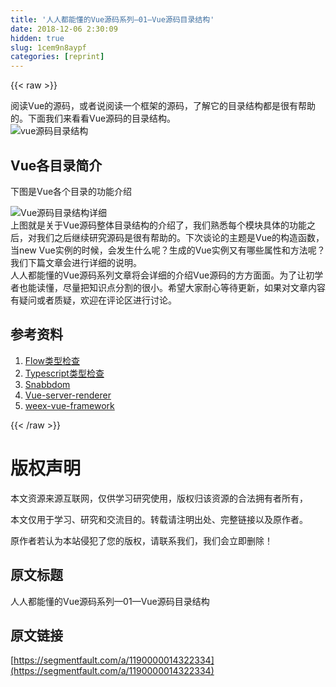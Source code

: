 ```yaml
---
title: '人人都能懂的Vue源码系列—01—Vue源码目录结构' 
date: 2018-12-06 2:30:09
hidden: true
slug: 1cem9n8aypf
categories: [reprint]
---
```


{{< raw >}}

                    
<p>阅读Vue的源码，或者说阅读一个框架的源码，了解它的目录结构都是很有帮助的。下面我们来看看Vue源码的目录结构。<br><span class="img-wrap"><img data-src="/img/bV8fLS?w=598&amp;h=654" src="https://static.alili.tech/img/bV8fLS?w=598&amp;h=654" alt="vue源码目录结构" title="vue源码目录结构" style="cursor: pointer; display: inline;"></span></p>
<h2 id="articleHeader0">Vue各目录简介</h2>
<p>下图是Vue各个目录的功能介绍</p>
<p><span class="img-wrap"><img data-src="/img/bV9ss5?w=1117&amp;h=1333" src="https://static.alili.tech/img/bV9ss5?w=1117&amp;h=1333" alt="Vue源码目录结构详细" title="Vue源码目录结构详细" style="cursor: pointer; display: inline;"></span><br>上图就是关于Vue源码整体目录结构的介绍了，我们熟悉每个模块具体的功能之后，对我们之后继续研究源码是很有帮助的。下次谈论的主题是Vue的构造函数，当new Vue实例的时候，会发生什么呢？生成的Vue实例又有哪些属性和方法呢？我们下篇文章会进行详细的说明。<br>人人都能懂的Vue源码系列文章将会详细的介绍Vue源码的方方面面。为了让初学者也能读懂，尽量把知识点分割的很小。希望大家耐心等待更新，如果对文章内容有疑问或者质疑，欢迎在评论区进行讨论。</p>
<h2 id="articleHeader1">参考资料</h2>
<ol>
<li><a href="https://zhenyong.github.io/flowtype/docs/declarations.html#_" rel="nofollow noreferrer" target="_blank">Flow类型检查</a></li>
<li><a href="https://www.tslang.cn/docs/handbook/declaration-files/by-example.html" rel="nofollow noreferrer" target="_blank">Typescript类型检查</a></li>
<li><a href="https://github.com/snabbdom/snabbdom" rel="nofollow noreferrer" target="_blank">Snabbdom</a></li>
<li><a href="https://www.npmjs.com/package/vue-server-renderer" rel="nofollow noreferrer" target="_blank">Vue-server-renderer</a></li>
<li><a href="https://github.com/weexteam/weex-vue-framework" rel="nofollow noreferrer" target="_blank">weex-vue-framework</a></li>
</ol>

                
{{< /raw >}}

# 版权声明
本文资源来源互联网，仅供学习研究使用，版权归该资源的合法拥有者所有，

本文仅用于学习、研究和交流目的。转载请注明出处、完整链接以及原作者。

原作者若认为本站侵犯了您的版权，请联系我们，我们会立即删除！

## 原文标题
人人都能懂的Vue源码系列—01—Vue源码目录结构

## 原文链接
[https://segmentfault.com/a/1190000014322334](https://segmentfault.com/a/1190000014322334)

